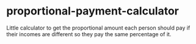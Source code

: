 # proportional-payment-calculator
Little calculator to get the proportional amount each person should pay if their incomes are different so they pay the same percentage of it.

